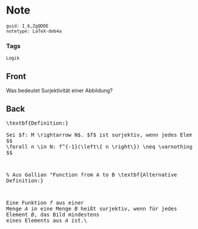 # Note
```
guid: I_6,ZgQDDE
notetype: LaTeX-deb4a
```

### Tags
```
Logik
```

## Front
Was bedeutet Surjektivität einer Abbildung?

## Back
<pre>\textbf{Definition:}

Sei $f: M \rightarrow N$. $f$ ist surjektiv, wenn jedes Element von $N$ ein Urbild hat, d. h. für jedes $n \in N$ gibt es mindestens ein $m \in M$ mit $f(m)=n .$ Formal,
$$
\forall n \in N: f^{-1}(\left\{ n \right\}) \neq \varnothing.
$$</pre><pre>
% Aus Gallian "Function from A to B
\textbf{Alternative Definition:}

Eine Funktion $f$ aus einer Menge $A$ in eine Menge $B$ heißt surjektiv, wenn für jedes Element $B$, das Bild mindestens eines Elements aus $A$ ist.\\

</pre>
